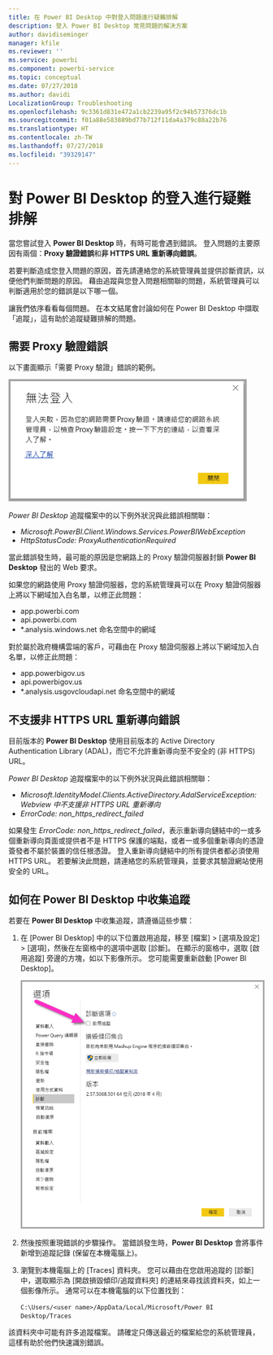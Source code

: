 ```yaml
---
title: 在 Power BI Desktop 中對登入問題進行疑難排解
description: 登入 Power BI Desktop 常見問題的解決方案
author: davidiseminger
manager: kfile
ms.reviewer: ''
ms.service: powerbi
ms.component: powerbi-service
ms.topic: conceptual
ms.date: 07/27/2018
ms.author: davidi
LocalizationGroup: Troubleshooting
ms.openlocfilehash: 9c3361d831e472a1cb2239a95f2c94b57376dc1b
ms.sourcegitcommit: f01a88e583889bd77b712f11da4a379c88a22b76
ms.translationtype: HT
ms.contentlocale: zh-TW
ms.lasthandoff: 07/27/2018
ms.locfileid: "39329147"
---
```

# <a name="troubleshooting-sign-in-for-power-bi-desktop"></a>對 Power BI Desktop 的登入進行疑難排解
當您嘗試登入 **Power BI Desktop** 時，有時可能會遇到錯誤。 登入問題的主要原因有兩個：**Proxy 驗證錯誤**和**非 HTTPS URL 重新導向錯誤**。 

若要判斷造成您登入問題的原因，首先請連絡您的系統管理員並提供診斷資訊，以便他們判斷問題的原因。 藉由追蹤與您登入問題相關聯的問題，系統管理員可以判斷適用於您的錯誤是以下哪一個。 

讓我們依序看看每個問題。 在本文結尾會討論如何在 Power BI Desktop 中擷取「追蹤」，這有助於追蹤疑難排解的問題。


## <a name="proxy-authentication-required-error"></a>需要 Proxy 驗證錯誤

以下畫面顯示「需要 Proxy 驗證」錯誤的範例。

![Proxy 驗證錯誤的登入錯誤](media/desktop-troubleshooting-sign-in/desktop-tshoot-sign-in_01.png)

*Power BI Desktop* 追蹤檔案中的以下例外狀況與此錯誤相關聯：

* *Microsoft.PowerBI.Client.Windows.Services.PowerBIWebException*
* *HttpStatusCode: ProxyAuthenticationRequired*

當此錯誤發生時，最可能的原因是您網路上的 Proxy 驗證伺服器封鎖 **Power BI Desktop** 發出的 Web 要求。 

如果您的網路使用 Proxy 驗證伺服器，您的系統管理員可以在 Proxy 驗證伺服器上將以下網域加入白名單，以修正此問題：

* app.powerbi.com
* api.powerbi.com
* *.analysis.windows.net 命名空間中的網域

對於屬於政府機構雲端的客戶，可藉由在 Proxy 驗證伺服器上將以下網域加入白名單，以修正此問題：

* app.powerbigov.us
* api.powerbigov.us
* *.analysis.usgovcloudapi.net 命名空間中的網域

## <a name="non-https-url-redirect-not-supported-error"></a>不支援非 HTTPS URL 重新導向錯誤

目前版本的 **Power BI Desktop** 使用目前版本的 Active Directory Authentication Library (ADAL)，而它不允許重新導向至不安全的 (非 HTTPS) URL。 

*Power BI Desktop* 追蹤檔案中的以下例外狀況與此錯誤相關聯：

* *Microsoft.IdentityModel.Clients.ActiveDirectory.AdalServiceException: Webview 中不支援非 HTTPS URL 重新導向*
* *ErrorCode: non_https_redirect_failed*

如果發生 *ErrorCode: non_https_redirect_failed*，表示重新導向鏈結中的一或多個重新導向頁面或提供者不是 HTTPS 保護的端點，或者一或多個重新導向的憑證簽發者不屬於裝置的信任根憑證。 登入重新導向鏈結中的所有提供者都必須使用 HTTPS URL。 若要解決此問題，請連絡您的系統管理員，並要求其驗證網站使用安全的 URL。 

## <a name="how-to-collect-a-trace-in-power-bi-desktop"></a>如何在 Power BI Desktop 中收集追蹤

若要在 **Power BI Desktop** 中收集追蹤，請遵循這些步驟：

1. 在 [Power BI Desktop] 中的以下位置啟用追蹤，移至 [檔案] > [選項及設定] > [選項]，然後在左窗格中的選項中選取 [診斷]。 在顯示的窗格中，選取 [啟用追蹤] 旁邊的方塊，如以下影像所示。 您可能需要重新啟動 [Power BI Desktop]。
   
   ![在 Power BI Desktop 中啟用追蹤](media/desktop-troubleshooting-sign-in/desktop-tshoot-sign-in_02.png)

2. 然後按照重現錯誤的步驟操作。 當錯誤發生時，**Power BI Desktop** 會將事件新增到追蹤記錄 (保留在本機電腦上)。

3. 瀏覽到本機電腦上的 [Traces] 資料夾。 您可以藉由在您啟用追蹤的 [診斷] 中，選取顯示為 [開啟損毀傾印/追蹤資料夾] 的連結來尋找該資料夾，如上一個影像所示。 通常可以在本機電腦的以下位置找到：

    `C:\Users/<user name>/AppData/Local/Microsoft/Power BI Desktop/Traces`

該資料夾中可能有許多追蹤檔案。 請確定只傳送最近的檔案給您的系統管理員，這樣有助於他們快速識別錯誤。 

